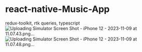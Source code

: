 # react-native-Music-App
redux-toolkit, rtk queries, typescript 
![Uploading Simulator Screen Shot - iPhone 12 - 2023-11-09 at 11.07.43.png…]()
![Uploading Simulator Screen Shot - iPhone 12 - 2023-11-09 at 11.07.48.png…]()
